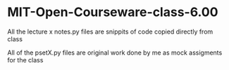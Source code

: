 MIT-Open-Courseware-class-6.00
==============================
All the lecture x notes.py files are snippits of code copied directly from class

All of the psetX.py files are original work done by me as mock assigments for the class
